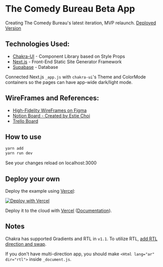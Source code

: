 # The Comedy Bureau Beta App

Creating The Comedy Bureau's latest iteration, MVP relaunch. [Deployed Version](https://comedy-bureau-beta.vercel.app/)

## Technologies Used:
* [Chakra-UI](https://chakra-ui.com/docs/features/style-props) - Component Library based on Style Props
* [Next.js](https://nextjs.org/docs/getting-started) - Front-End Static Site Generator Framework
* [Supabase](https://supabase.io/docs) - Database

Connected Next.js `_app.js` with `chakra-ui`'s Theme and ColorMode containers so the pages can have app-wide dark/light mode. 

## WireFrames and References: 
* [High-Fidelity WireFrames on Figma](https://www.figma.com/file/CeYfhMvJkWWO0BEqYtmUrx/High-Fidelity-Wireframes-for-TCB?node-id=31%3A14489)
* [Notion Board - Created by Estie Choi](https://www.notion.so/The-Comedy-Bureau-4-0-5871ca84430b43c9adf7e8a3d9f9b23f)
* [Trello Board](https://trello.com/b/Ls0zDUmc/comedy-bureau-mvp-redesign)
## How to use

```bash
yarn add
yarn run dev
```
See your changes reload on localhost:3000

## Deploy your own

Deploy the example using [Vercel](https://vercel.com?utm_source=github&utm_medium=readme&utm_campaign=next-example):

[![Deploy with Vercel](https://vercel.com/button)](https://vercel.com/new/git/external?repository-url=https://github.com/vercel/next.js/tree/canary/examples/with-chakra-ui&project-name=with-chakra-ui&repository-name=with-chakra-ui)


Deploy it to the cloud with [Vercel](https://vercel.com/new?utm_source=github&utm_medium=readme&utm_campaign=next-example) ([Documentation](https://nextjs.org/docs/deployment)).
## Notes

Chakra has supported Gradients and RTL in `v1.1`. To utilize RTL, [add RTL direction and swap](https://chakra-ui.com/docs/features/rtl-support).

If you don't have multi-direction app, you should make `<Html lang="ar" dir="rtl">` inside `_document.js`.

